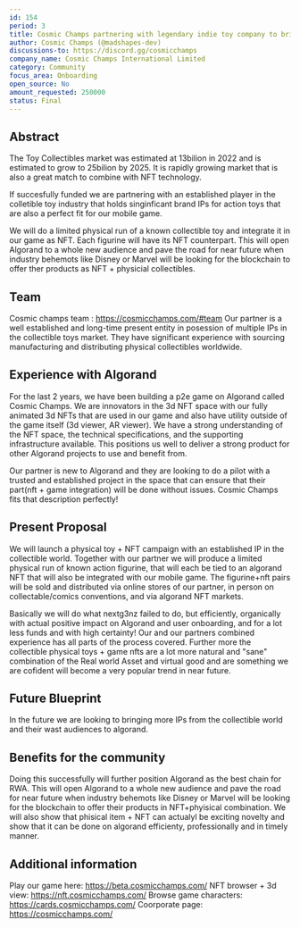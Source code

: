 ```yaml
---
id: 154
period: 3
title: Cosmic Champs partnering with legendary indie toy company to bring physical toys in-game on Algorand
author: Cosmic Champs (@madshapes-dev)
discussions-to: https://discord.gg/cosmicchamps
company_name: Cosmic Champs International Limited
category: Community
focus_area: Onboarding
open_source: No
amount_requested: 250000
status: Final
---
```


## Abstract
The Toy Collectibles market was estimated at 13bilion in 2022 and is estimated to grow to 25bilion by 2025. It is rapidly growing market that is also a great match to combine with NFT technology.

If succesfully funded we are partnering with an established player in the colletible toy industry that holds singinficant brand IPs for action toys that are also a perfect fit for our mobile game.

We will do a limited physical run of a known collectible toy and integrate it in our game as NFT. Each figurine will have its NFT counterpart. This will open Algorand to a whole new audience and pave the road for near future when industry behemots like Disney or Marvel will be looking for the blockchain to offer ther products as NFT + physicial collectibles.

## Team
Cosmic champs team : <a href="https://cosmicchamps.com/#team" target="_blank">https://cosmicchamps.com/#team</a>
Our partner is a well established and long-time present entity in posession of multiple IPs in the collectible toys market. They have significant experience with sourcing manufacturing and distributing physical collectibles worldwide.

## Experience with Algorand
For the last 2 years, we have been building a p2e game on Algorand called Cosmic Champs. We are innovators in the 3d NFT space with our fully animated 3d NFTs that are used in our game and also have utility outside of the game itself (3d viewer, AR viewer).
We have a strong understanding of the NFT space, the technical specifications, and the supporting infrastructure available. This positions us well to deliver a strong product for other Algorand projects to use and benefit from.

Our partner is new to Algorand and they are looking to do a pilot with a trusted and established project in the space that can ensure that their part(nft + game integration) will be done without issues. Cosmic Champs fits that description perfectly!

## Present Proposal
We will launch a physical toy + NFT campaign with an established IP in the collectible world. Together with our partner we will produce a limited physical run of known action figurine, that will each be tied to an algorand NFT that will also be integrated with our mobile game. The figurine+nft pairs will be sold and distributed via online stores of our partner, in person on collectable/comics conventions, and via algorand NFT markets.

Basically we will do what nextg3nz failed to do, but efficiently, organically with actual positive impact on Algorand and user onboarding, and for a lot less funds and with high certainty! Our and our partners combined experience has all parts of the process covered. Further more the collectible physical toys + game nfts are a lot more natural and "sane" combination of the Real world Asset and virtual good and are something we are cofident will become a very popular trend in near future.


## Future Blueprint
In the future we are looking to bringing more IPs from the collectible world and their wast audiences to algorand.

## Benefits for the community
Doing this successfully will further position Algorand as the best chain for RWA. This will open Algorand to a whole new audience and pave the road for near future when industry behemots like Disney or Marvel will be looking for the blockchain to offer their products in NFT+phyisical  combination.
We will also show that phisical item + NFT can actualyl be exciting novelty and show that it can be done on algorand efficienty, professionally and in timely manner.



## Additional information
Play our game here: <a href="https://beta.cosmicchamps.com/" target="_blank">https://beta.cosmicchamps.com/</a>
NFT browser + 3d view: <a href="https://nft.cosmicchamps.com/" target="_blank">https://nft.cosmicchamps.com/</a>
Browse game characters: <a href="https://cards.cosmicchamps.com/" target="_blank">https://cards.cosmicchamps.com/</a>
Coorporate page: <a href="https://cosmicchamps.com/" target="_blank">https://cosmicchamps.com/</a>
